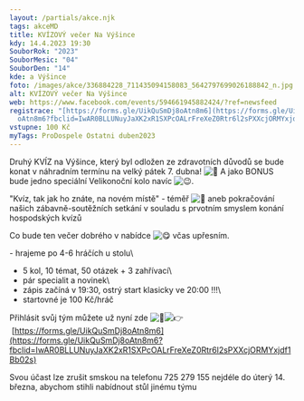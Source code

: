 ```yaml
---
layout: /partials/akce.njk
tags: akceMD
title: KVÍZOVÝ večer Na Výšince
kdy: 14.4.2023 19:30
SouborRok: "2023"
SouborMesic: "04"
SouborDen: "14"
kde: a Výšince
foto: /images/akce/336884228_711435094158083_5642797699026188842_n.jpg
alt: KVÍZOVÝ večer Na Výšince
web: https://www.facebook.com/events/594661945882424/?ref=newsfeed
registrace: "[https://forms.gle/UikQuSmDj8oAtn8m6](https://forms.gle/UikQuSmDj8\
  oAtn8m6?fbclid=IwAR0BLLUNuyJaXK2xR1SXPcOALrFreXeZ0Rtr6l2sPXXcjORMYxjdf1Bb02s)"
vstupne: 100 Kč
myTags: ProDospele Ostatni duben2023
---
```

<!--StartFragment-->

Druhý KVÍZ na Výšince, který byl odložen ze zdravotních důvodů se bude konat v náhradním termínu na velký pátek 7. dubna! ![🐣](https://static.xx.fbcdn.net/images/emoji.php/v9/td/1/16/1f423.png) A jako BONUS bude jedno speciální Velikonoční kolo navíc ![😉](https://static.xx.fbcdn.net/images/emoji.php/v9/t57/1/16/1f609.png).

"Kvíz, tak jak ho znáte, na novém místě" - téměř ![🙂](https://static.xx.fbcdn.net/images/emoji.php/v9/t4c/1/16/1f642.png) aneb pokračování našich zábavně-soutěžních setkání v souladu s prvotním smyslem konání hospodských kvízů

Co bude ten večer dobrého v nabídce ![😋](https://static.xx.fbcdn.net/images/emoji.php/v9/t0/1/16/1f60b.png) včas upřesním.

\- hrajeme po 4-6 hráčích u stolu\
- 5 kol, 10 témat, 50 otázek + 3 zahřívací\
- pár specialit a novinek\
- zápis začíná v 19:30, ostrý start klasicky ve 20:00 !!!\
- startovné je 100 Kč/hráč

Přihlásit svůj tým můžete už nyní zde ![📝](https://static.xx.fbcdn.net/images/emoji.php/v9/tcc/1/16/1f4dd.png)![👉](https://static.xx.fbcdn.net/images/emoji.php/v9/t51/1/16/1f449.png) [https://forms.gle/UikQuSmDj8oAtn8m6](https://forms.gle/UikQuSmDj8oAtn8m6?fbclid=IwAR0BLLUNuyJaXK2xR1SXPcOALrFreXeZ0Rtr6l2sPXXcjORMYxjdf1Bb02s)

Svou účast lze zrušit smskou na telefonu 725 279 155 nejdéle do úterý 14. března, abychom stihli nabídnout stůl jinému týmu

<!--EndFragment-->